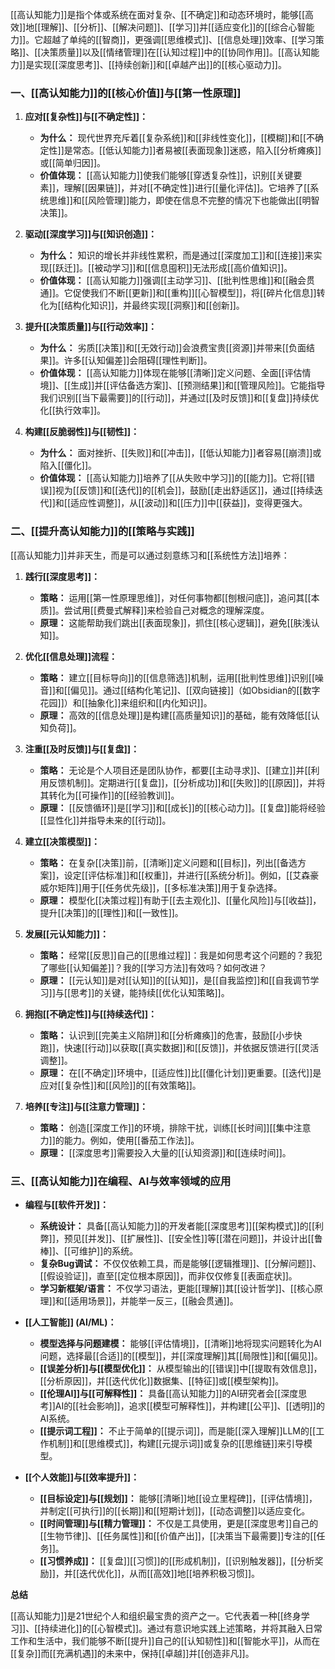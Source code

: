[[高认知能力]]是指个体或系统在面对复杂、[[不确定]]和动态环境时，能够[[高效]]地[[理解]]、[[分析]]、[[解决问题]]、[[学习]]并[[适应变化]]的[[综合心智能力]]。它超越了单纯的[[智商]]，更强调[[思维模式]]、[[信息处理]]效率、[[学习策略]]、[[决策质量]]以及[[情绪管理]]在[[认知过程]]中的[[协同作用]]。[[高认知能力]]是实现[[深度思考]]、[[持续创新]]和[[卓越产出]]的[[核心驱动力]]。

### 一、[[高认知能力]]的[[核心价值]]与[[第一性原理]]

1.  **应对[[复杂性]]与[[不确定性]]：**
    *   **为什么：** 现代世界充斥着[[复杂系统]]和[[非线性变化]]，[[模糊]]和[[不确定性]]是常态。[[低认知能力]]者易被[[表面现象]]迷惑，陷入[[分析瘫痪]]或[[简单归因]]。
    *   **价值体现：** [[高认知能力]]使我们能够[[穿透复杂性]]，识别[[关键要素]]，理解[[因果链]]，并对[[不确定性]]进行[[量化评估]]。它培养了[[系统思维]]和[[风险管理]]能力，即使在信息不完整的情况下也能做出[[明智决策]]。

2.  **驱动[[深度学习]]与[[知识创造]]：**
    *   **为什么：** 知识的增长并非线性累积，而是通过[[深度加工]]和[[连接]]来实现[[跃迁]]。[[被动学习]]和[[信息囤积]]无法形成[[高价值知识]]。
    *   **价值体现：** [[高认知能力]]强调[[主动学习]]、[[批判性思维]]和[[融会贯通]]。它促使我们不断[[更新]]和[[重构]][[心智模型]]，将[[碎片化信息]]转化为[[结构化知识]]，并最终实现[[洞察]]和[[创新]]。

3.  **提升[[决策质量]]与[[行动效率]]：**
    *   **为什么：** 劣质[[决策]]和[[无效行动]]会浪费宝贵[[资源]]并带来[[负面结果]]。许多[[认知偏差]]会阻碍[[理性判断]]。
    *   **价值体现：** [[高认知能力]]体现在能够[[清晰]]定义问题、全面[[评估情境]]、[[生成]]并[[评估备选方案]]、[[预测结果]]和[[管理风险]]。它能指导我们识别[[当下最需要]]的[[行动]]，并通过[[及时反馈]]和[[复盘]]持续优化[[执行效率]]。

4.  **构建[[反脆弱性]]与[[韧性]]：**
    *   **为什么：** 面对挫折、[[失败]]和[[冲击]]，[[低认知能力]]者容易[[崩溃]]或陷入[[僵化]]。
    *   **价值体现：** [[高认知能力]]培养了[[从失败中学习]]的[[能力]]。它将[[错误]]视为[[反馈]]和[[迭代]]的[[机会]]，鼓励[[走出舒适区]]，通过[[持续迭代]]和[[适应性调整]]，从[[波动]]和[[压力]]中[[获益]]，变得更强大。

### 二、[[提升高认知能力]]的[[策略与实践]]

[[高认知能力]]并非天生，而是可以通过刻意练习和[[系统性方法]]培养：

1.  **践行[[深度思考]]：**
    *   **策略：** 运用[[第一性原理思维]]，对任何事物都[[刨根问底]]，追问其[[本质]]。尝试用[[费曼式解释]]来检验自己对概念的理解深度。
    *   **原理：** 这能帮助我们跳出[[表面现象]]，抓住[[核心逻辑]]，避免[[肤浅认知]]。

2.  **优化[[信息处理]]流程：**
    *   **策略：** 建立[[目标导向]]的[[信息筛选]]机制，运用[[批判性思维]]识别[[噪音]]和[[偏见]]。通过[[结构化笔记]]、[[双向链接]]（如Obsidian的[[数字花园]]）和[[抽象化]]来组织和[[内化知识]]。
    *   **原理：** 高效的[[信息处理]]是构建[[高质量知识]]的基础，能有效降低[[认知负荷]]。

3.  **注重[[及时反馈]]与[[复盘]]：**
    *   **策略：** 无论是个人项目还是团队协作，都要[[主动寻求]]、[[建立]]并[[利用反馈机制]]。定期进行[[复盘]]，[[分析成功]]和[[失败]]的[[原因]]，并将其转化为[[可操作]]的[[经验教训]]。
    *   **原理：** [[反馈循环]]是[[学习]]和[[成长]]的[[核心动力]]。[[复盘]]能将经验[[显性化]]并指导未来的[[行动]]。

4.  **建立[[决策模型]]：**
    *   **策略：** 在复杂[[决策]]前，[[清晰]]定义问题和[[目标]]，列出[[备选方案]]，设定[[评估标准]]和[[权重]]，并进行[[系统分析]]。例如，[[艾森豪威尔矩阵]]用于[[任务优先级]]，[[多标准决策]]用于复杂选择。
    *   **原理：** 模型化[[决策过程]]有助于[[去主观化]]、[[量化风险]]与[[收益]]，提升[[决策]]的[[理性]]和[[一致性]]。

5.  **发展[[元认知能力]]：**
    *   **策略：** 经常[[反思]]自己的[[思维过程]]：我是如何思考这个问题的？我犯了哪些[[认知偏差]]？我的[[学习方法]]有效吗？如何改进？
    *   **原理：** [[元认知]]是对[[认知]]的[[认知]]，是[[自我监控]]和[[自我调节学习]]与[[思考]]的关键，能持续[[优化认知策略]]。

6.  **拥抱[[不确定性]]与[[持续迭代]]：**
    *   **策略：** 认识到[[完美主义陷阱]]和[[分析瘫痪]]的危害，鼓励[[小步快跑]]，快速[[行动]]以获取[[真实数据]]和[[反馈]]，并依据反馈进行[[灵活调整]]。
    *   **原理：** 在[[不确定]]环境中，[[适应性]]比[[僵化计划]]更重要。[[迭代]]是应对[[复杂性]]和[[风险]]的[[有效策略]]。

7.  **培养[[专注]]与[[注意力管理]]：**
    *   **策略：** 创造[[深度工作]]的环境，排除干扰，训练[[长时间]][[集中注意力]]的能力。例如，使用[[番茄工作法]]。
    *   **原理：** [[深度思考]]需要投入大量的[[认知资源]]和[[连续时间]]。

### 三、[[高认知能力]]在编程、AI与效率领域的应用

*   **编程与[[软件开发]]：**
    *   **系统设计：** 具备[[高认知能力]]的开发者能[[深度思考]][[架构模式]]的[[利弊]]，预见[[并发]]、[[扩展性]]、[[安全性]]等[[潜在问题]]，并设计出[[鲁棒]]、[[可维护]]的系统。
    *   **复杂Bug调试：** 不仅仅依赖工具，而是能够[[逻辑推理]]、[[分解问题]]、[[假设验证]]，直至[[定位根本原因]]，而非仅仅修复[[表面症状]]。
    *   **学习新框架/语言：** 不仅学习语法，更能[[理解]]其[[设计哲学]]、[[核心原理]]和[[适用场景]]，并能举一反三，[[融会贯通]]。

*   **[[人工智能]] (AI/ML)：**
    *   **模型选择与问题建模：** 能够[[评估情境]]，[[清晰]]地将现实问题转化为AI问题，选择最[[合适]]的[[模型]]，并[[深度理解]]其[[局限性]]和[[偏见]]。
    *   **[[误差分析]]与[[模型优化]]：** 从模型输出的[[错误]]中[[提取有效信息]]，[[分析原因]]，并[[迭代优化]]数据集、[[特征]]或[[模型架构]]。
    *   **[[伦理AI]]与[[可解释性]]：** 具备[[高认知能力]]的AI研究者会[[深度思考]]AI的[[社会影响]]，追求[[模型可解释性]]，并构建[[公平]]、[[透明]]的AI系统。
    *   **[[提示词工程]]：** 不止于简单的[[提示词]]，而是能[[深入理解]]LLM的[[工作机制]]和[[思维模式]]，构建[[元提示词]]或复杂的[[思维链]]来引导模型。

*   **[[个人效能]]与[[效率提升]]：**
    *   **[[目标设定]]与[[规划]]：** 能够[[清晰]]地[[设立里程碑]]，[[评估情境]]，并制定[[可执行]]的[[长期]]和[[短期计划]]，[[动态调整]]以适应变化。
    *   **[[时间管理]]与[[精力管理]]：** 不仅是工具使用，更是[[深度思考]]自己的[[生物节律]]、[[任务属性]]和[[价值产出]]，[[决策当下最需要]]专注的[[任务]]。
    *   **[[习惯养成]]：** [[复盘]][[习惯]]的[[形成机制]]，[[识别触发器]]，[[分析奖励]]，并[[迭代优化]]，从而[[高效]]地[[培养积极习惯]]。

**总结**

[[高认知能力]]是21世纪个人和组织最宝贵的资产之一。它代表着一种[[终身学习]]、[[持续进化]]的[[心智模式]]。通过有意识地实践上述策略，并将其融入日常工作和生活中，我们能够不断[[提升]]自己的[[认知韧性]]和[[智能水平]]，从而在[[复杂]]而[[充满机遇]]的未来中，保持[[卓越]]并[[创造非凡]]。